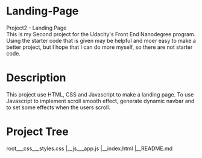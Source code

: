 # Landing-Page
Project2 - Landing Page<br>
This is my Second project for the Udacity's Front End Nanodegree program. Using the starter code that is given may be helpful and moer easy to make a better project, but I hope that I can do more myself, so there are not starter code.

# Description
This project use HTML, CSS and Javascript to make a landing page. To use Javascript to implement scroll smooth effect, generate dynamic navbar and to set some effects when the users scroll.

# Project Tree
root___css___styles.css |__js___app.js |__index.html |__README.md
